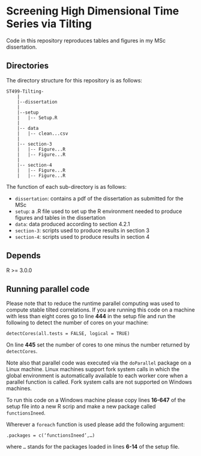 # Screening High Dimensional Time Series via Tilting

Code in this repository reproduces tables and figures in my MSc dissertation.

## Directories

The directory structure for this repository is as follows: 

```
ST499-Tilting-
    |
    |--dissertation 
    |
    |--setup
    |   |-- Setup.R
    |
    |-- data
    |   |-- clean...csv
    |
    |-- section-3
    |   |-- Figure...R
    |   |-- Figure...R
    |
    |-- section-4
    |   |-- Figure...R
    |   |-- Figure...R
```

The function of each sub-directory is as follows: 

* `dissertation`: contains a pdf of the dissertation as submitted for the MSc
* `setup`: a .R file used to set up the R environment needed to produce figures and tables in the dissertation
* `data`: data produced according to section 4.2.1
* `section-3`: scripts used to produce results in section 3 
* `section-4`: scripts used to produce results in section 4

## Depends 

R >= 3.0.0

## Running parallel code 

Please note that to reduce the runtime parallel computing was used to compute stable tilted correlations. 
If you are running this code on a machine with less than eight cores go to line **444** in the setup file and run the following to detect the number of cores on your machine: 

```
detectCores(all.tests = FALSE, logical = TRUE)
```

On line **445** set the number of cores to one minus the number returned by `detectCores`. 

Note also that parallel code was executed via the `doParallel` package on a Linux machine. Linux machines support fork system calls in which the global environment is automatically available to each worker core when a parallel function is called. Fork system calls are not supported on Windows machines. 

To run this code on a Windows machine please copy lines **16-647** of the setup file into a new R scrip and make a new package called `functionsIneed`. 

Wherever a `foreach` function is used please add the following argument: 

```
.packages = c(‘functionsIneed’,…)
```

where `…` stands for the packages loaded in lines **6-14** of the setup file. 
